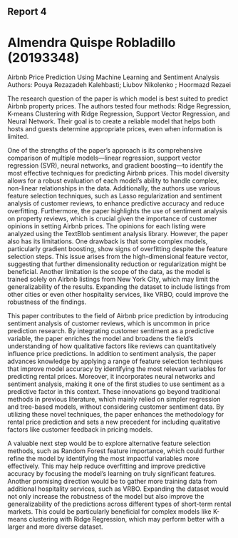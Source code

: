 ## Report 4
# Almendra Quispe Robladillo (20193348)

Airbnb Price Prediction Using Machine Learning and Sentiment Analysis
Authors: Pouya Rezazadeh Kalehbasti; Liubov Nikolenko ;  Hoormazd Rezaei
 
The research question of the paper is which model is best suited to predict Airbnb property prices. The authors tested four methods: Ridge Regression, K-means Clustering with Ridge Regression, Support Vector Regression, and Neural Network. Their goal is to create a reliable model that helps both hosts and guests determine appropriate prices, even when information is limited.

One of the strengths of the paper’s approach is its comprehensive comparison of multiple models—linear regression, support vector regression (SVR), neural networks, and gradient boosting—to identify the most effective techniques for predicting Airbnb prices. This model diversity allows for a robust evaluation of each model’s ability to handle complex, non-linear relationships in the data. Additionally, the authors use various feature selection techniques, such as Lasso regularization and sentiment analysis of customer reviews, to enhance predictive accuracy and reduce overfitting. Furthermore, the paper highlights the use of sentiment analysis on property reviews, which is crucial given the importance of customer opinions in setting Airbnb prices. The opinions for each listing were analyzed using the TextBlob sentiment analysis library. However, the paper also has its limitations. One drawback is that some complex models, particularly gradient boosting, show signs of overfitting despite the feature selection steps. This issue arises from the high-dimensional feature vector, suggesting that further dimensionality reduction or regularization might be beneficial. Another limitation is the scope of the data, as the model is trained solely on Airbnb listings from New York City, which may limit the generalizability of the results. Expanding the dataset to include listings from other cities or even other hospitality services, like VRBO, could improve the robustness of the findings.

This paper contributes to the field of Airbnb price prediction by introducing sentiment analysis of customer reviews, which is uncommon in price prediction research. By integrating customer sentiment as a predictive variable, the paper enriches the model and broadens the field’s understanding of how qualitative factors like reviews can quantitatively influence price predictions. In addition to sentiment analysis, the paper advances knowledge by applying a range of feature selection techniques that improve model accuracy by identifying the most relevant variables for predicting rental prices. Moreover, it incorporates neural networks and sentiment analysis, making it one of the first studies to use sentiment as a predictive factor in this context. These innovations go beyond traditional methods in previous literature, which mainly relied on simpler regression and tree-based models, without considering customer sentiment data. By utilizing these novel techniques, the paper enhances the methodology for rental price prediction and sets a new precedent for including qualitative factors like customer feedback in pricing models.

A valuable next step would be to explore alternative feature selection methods, such as Random Forest feature importance, which could further refine the model by identifying the most impactful variables more effectively. This may help reduce overfitting and improve predictive accuracy by focusing the model’s learning on truly significant features. Another promising direction would be to gather more training data from additional hospitality services, such as VRBO. Expanding the dataset would not only increase the robustness of the model but also improve the generalizability of the predictions across different types of short-term rental markets. This could be particularly beneficial for complex models like K-means clustering with Ridge Regression, which may perform better with a larger and more diverse dataset.